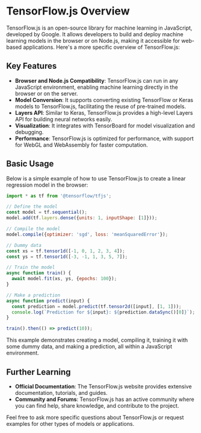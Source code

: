 # TensorFlow.js Overview

TensorFlow.js is an open-source library for machine learning in JavaScript, developed by Google. It allows developers to build and deploy machine learning models in the browser or on Node.js, making it accessible for web-based applications. Here's a more specific overview of TensorFlow.js:

## Key Features

- **Browser and Node.js Compatibility**: TensorFlow.js can run in any JavaScript environment, enabling machine learning directly in the browser or on the server.
- **Model Conversion**: It supports converting existing TensorFlow or Keras models to TensorFlow.js, facilitating the reuse of pre-trained models.
- **Layers API**: Similar to Keras, TensorFlow.js provides a high-level Layers API for building neural networks easily.
- **Visualization**: It integrates with TensorBoard for model visualization and debugging.
- **Performance**: TensorFlow.js is optimized for performance, with support for WebGL and WebAssembly for faster computation.

## Basic Usage

Below is a simple example of how to use TensorFlow.js to create a linear regression model in the browser:

```javascript
import * as tf from '@tensorflow/tfjs';

// Define the model
const model = tf.sequential();
model.add(tf.layers.dense({units: 1, inputShape: [1]}));

// Compile the model
model.compile({optimizer: 'sgd', loss: 'meanSquaredError'});

// Dummy data
const xs = tf.tensor1d([-1, 0, 1, 2, 3, 4]);
const ys = tf.tensor1d([-3, -1, 1, 3, 5, 7]);

// Train the model
async function train() {
  await model.fit(xs, ys, {epochs: 100});
}

// Make a prediction
async function predict(input) {
  const prediction = model.predict(tf.tensor2d([input], [1, 1]));
  console.log(`Prediction for ${input}: ${prediction.dataSync()[0]}`);
}

train().then(() => predict(10));
```

This example demonstrates creating a model, compiling it, training it with some dummy data, and making a prediction, all within a JavaScript environment.

## Further Learning

- **Official Documentation**: The TensorFlow.js website provides extensive documentation, tutorials, and guides.
- **Community and Forums**: TensorFlow.js has an active community where you can find help, share knowledge, and contribute to the project.

Feel free to ask more specific questions about TensorFlow.js or request examples for other types of models or applications.

